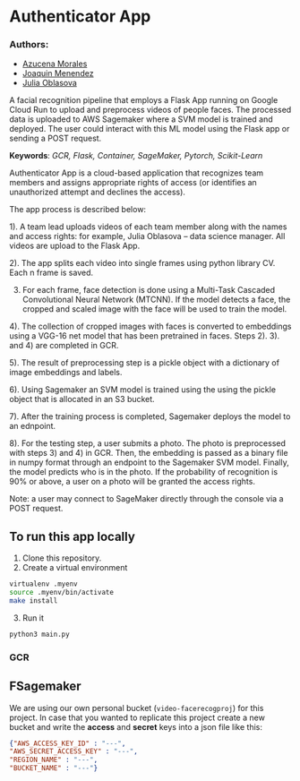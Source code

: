 # Authenticator App
### Authors:
- [Azucena Morales](https://github.com/AzucenaMV)
- [Joaquin Menendez](https://github.com/joaquinmenendez)
- [Julia Oblasova](https://github.com/IuliiaO)

A facial recognition pipeline that employs a Flask App running on Google Cloud Run to upload and preprocess videos of people faces. The processed data is uploaded to AWS Sagemaker where a SVM model is trained and deployed. The user could interact with this ML model using the Flask app or sending a POST request.<br>

**Keywords**: *GCR, Flask, Container, SageMaker, Pytorch, Scikit-Learn*


Authenticator App is a cloud-based application that recognizes team members and assigns appropriate rights of access (or identifies an unauthorized attempt and declines the access).

The app process is described below:

1). A team lead uploads videos of each team member along with the names and access rights: for example, Julia Oblasova – data science manager. All videos are upload to the Flask App.

2). The app splits each video into single frames using python library CV. Each n frame is saved.

3) For each frame, face detection is done using a Multi-Task Cascaded Convolutional Neural Network (MTCNN). If the model detects a face, the cropped and scaled image with the face will be used to train the model. 

4). The collection of cropped images with faces is converted to embeddings using a VGG-16 net model that has been pretrained in faces. Steps 2). 3). and 4) are completed in GCR.

5). The result of preprocessing step is a pickle object with a dictionary of image embeddings and labels. 

6). Using Sagemaker an SVM model is trained using the using the pickle object that is allocated in an S3 bucket.

7). After the training process is completed, Sagemaker deploys the model to an ednpoint.

8). For the testing step, a user submits a photo. The photo is preprocessed with steps 3) and 4) in GCR. Then, the embedding is passed as a binary file in numpy format through an endpoint to the Sagemaker SVM model. Finally, the model predicts who is in the photo. If the probability of recognition is 90% or above, a user on a photo will be granted the access rights.

Note: a user may connect to SageMaker directly through the console via a POST request.

## To run this app locally

1)  Clone this repository.<br>
2)  Create a virtual environment<br>
```bash
virtualenv .myenv
source .myenv/bin/activate
make install
```
3) Run it
```python
python3 main.py
```


### GCR

## FSagemaker

We are using our own personal bucket (`video-facerecogproj`) for this project. 
In case that you wanted to replicate this project create a new bucket and write the **access** and **secret** keys into a json file like this:
```json
{"AWS_ACCESS_KEY_ID" : "---",
"AWS_SECRET_ACCESS_KEY" : "---",
"REGION_NAME" : "---",
"BUCKET_NAME" : "---"}
```
